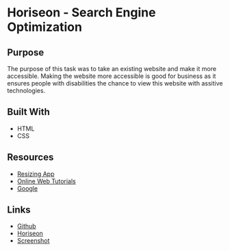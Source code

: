 # Horiseon - Search Engine Optimization

## Purpose

The purpose of this task was to take an existing website and make it more accessible.  Making the website more accessible is good for business as it ensures people with disabilities the chance to view this website with assitive technologies.

## Built With

* HTML
* CSS

## Resources

* <a href="https://resizing.app/blog/how-to-resize-image-without-losing-quality/" target="_blank">Resizing App</a>
* <a href="https://w3schools.com" target="_blank">Online Web Tutorials</a>
* <a href="https://google.com" target="_blank">Google</a>

## Links

* <a href="https://github.com/BMArsenault/horiseon_seo" target="_blank">Github</a>
* <a href="http://127.0.0.1:5500/index.html" target="_blank">Horiseon</a>
* [Screenshot](https://github.com/BMArsenault/horiseon_seo/blob/main/Develop/assets/images/Horiseon_Screenshot.png)
